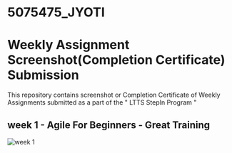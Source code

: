 # 5075475_JYOTI

# Weekly Assignment Screenshot(Completion Certificate) Submission

This repository contains screenshot or Completion Certificate of Weekly Assignments submitted as a part of the " LTTS StepIn Program "

## week 1 - Agile For Beginners - Great Training
![week 1](agile/task.png)
